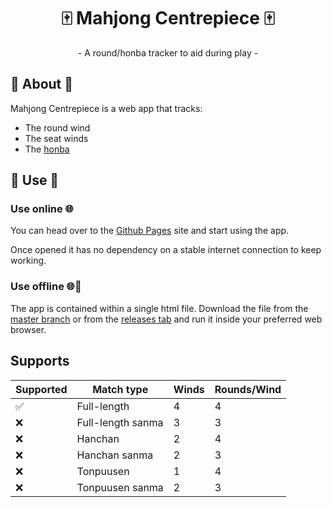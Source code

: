<h1 align="center">
    🀄 Mahjong Centrepiece 🀄
</h1>

<p align="center">- A round/honba tracker to aid during play -</p>

## 📝 About 📝
Mahjong Centrepiece is a web app that tracks:
- The round wind
- The seat winds
- The [honba](https://riichi.wiki/Honba)

## 👷 Use 👷
### Use online 🌐
You can head over to the [Github Pages](#) site and start using the app. 

Once opened it has no dependency on a stable internet connection to keep working.

### Use offline 🌐🚫
The app is contained within a single html file. Download the file from the [master branch](#) or from the [releases tab](#) and run it inside your preferred web browser.

## Supports

| Supported | Match type | Winds | Rounds/Wind | 
| --- | --- | --- | --- | 
| ✅ | Full-length | 4 | 4 |
| ❌ | Full-length sanma | 3 | 3 |
| ❌ | Hanchan | 2 | 4 |
| ❌ | Hanchan sanma | 2 | 3 |
| ❌ | Tonpuusen | 1 | 4 |
| ❌ | Tonpuusen sanma | 2 | 3 |
